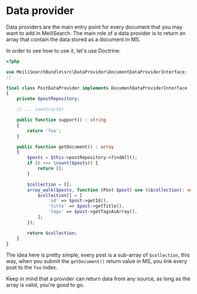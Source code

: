 # Data provider

Data providers are the main entry point for every document that you may want to add in MeiliSearch.
The main role of a data provider is to return an array that contain the data stored as a document in MS.

In order to see how to use it, let's use Doctrine:

```php
<?php

use MeiliSearchBundle\src\DataProvider\DocumentDataProviderInterface;
// ...

final class PostDataProvider implements DocumentDataProviderInterface
{
    private $postRepository;

    // ... constructor

    public function support() : string
    {
        return 'foo';
    }

    public function getDocument() : array
    {
        $posts = $this->postRepository->findAll();
        if (0 === \count($posts)) {
            return [];
        }

        $collection = [];
        array_walk($posts, function (Post $post) use (&$collection): void {
            $collection[] = [
                'id' => $post->getId(),
                'title' => $post->getTitle(),
                'tags' => $post->getTagsAsArray(),
            ];
        });

        return $collection;
    }
}
``` 

The idea here is pretty simple, every post is a sub-array of `$collection`, this way,
when you submit the `getDocument()` return value in MS, you link every post to the `foo` index.

Keep in mind that a provider can return data from any source, as long as the array is valid, you're good to go.
